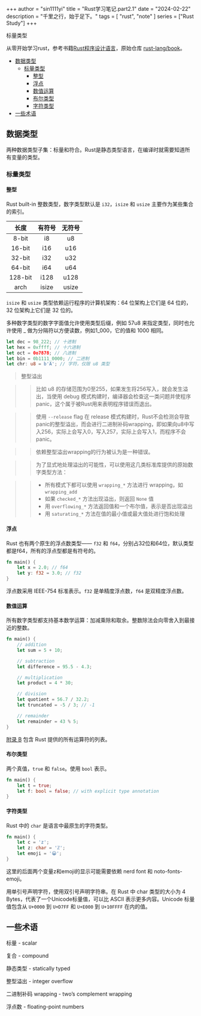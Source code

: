 +++
author = "sin1111yi"
title = "Rust学习笔记.part2.1"
date = "2024-02-22"
description = "千里之行，始于足下。"
tags = [
    "rust", "note"
]
series = ["Rust Study"]
+++

标量类型

<!--more-->

从零开始学习rust，参考书籍[Rust程序设计语言](https://kaisery.github.io/trpl-zh-cn/)，原始仓库 [rust-lang/book](https://github.com/rust-lang/book)。

- [数据类型](#数据类型)
  - [标量类型](#标量类型)
    - [整型](#整型)
    - [浮点](#浮点)
    - [数值运算](#数值运算)
    - [布尔类型](#布尔类型)
    - [字符类型](#字符类型)
- [一些术语](#一些术语)

## 数据类型

两种数据类型子集：标量和符合。Rust是静态类型语言，在编译时就需要知道所有变量的类型。

### 标量类型

#### 整型

Rust built-in 整数类型，数字类型默认是 `i32`，`isize` 和 `usize` 主要作为某些集合的索引。

|  长度   | 有符号 | 无符号 |
| :-----: | :----: | :----: |
|  8-bit  |   i8   |   u8   |
| 16-bit  |  i16   |  u16   |
| 32-bit  |  i32   |  u32   |
| 64-bit  |  i64   |  u64   |
| 128-bit |  i128  |  u128  |
|  arch   | isize  | usize  |

`isize` 和 `usize` 类型依赖运行程序的计算机架构：64 位架构上它们是 64 位的，32 位架构上它们是 32 位的。

多种数字类型的数字字面值允许使用类型后缀，例如 57u8 来指定类型，同时也允许使用 _ 做为分隔符以方便读数，例如1_000，它的值和 1000 相同。

```rust
let dec = 98_222; // 十进制
let hex = 0xffff; // 十六进制
let oct = 0o7878; // 八进制
let bin = 0b1111_0000; // 二进制
let chr: u8 = b'A'; // 字符，仅限 u8 类型
```

> 整型溢出

>> 比如 u8 的存储范围为0至255，如果发生将256写入，就会发生溢出，当使用 debug 模式构建时，编译器会检查这一类问题并使程序 panic，这个属于被Rust用来表明程序错误而退出。

>> 使用 `--release` flag 在 release 模式构建时，Rust不会检测会导致panic的整型溢出，而会进行二进制补码wrapping，即如果向u8中写入256，实际上会写入0，写入257，实际上会写入1，而程序不会panic。

>> 依赖整型溢出wrapping的行为被认为是一种错误。

>> 为了显式地处理溢出的可能性，可以使用这几类标准库提供的原始数字类型方法：

>> - 所有模式下都可以使用 `wrapping_*` 方法进行 wrapping，如 `wrapping_add`
>> - 如果 `checked_*` 方法出现溢出，则返回 `None` 值
>> - 用 `overflowing_*` 方法返回值和一个布尔值，表示是否出现溢出
>> - 用 `saturating_*` 方法在值的最小值或最大值处进行饱和处理

#### 浮点

Rust 也有两个原生的浮点数类型—— `f32` 和 `f64`，分别占32位和64位，默认类型都是f64，所有的浮点型都是有符号的。

```rust
fn main() {
    let x = 2.0; // f64
    let y: f32 = 3.0; // f32
}
```

浮点数采用 IEEE-754 标准表示。`f32` 是单精度浮点数，`f64` 是双精度浮点数。

#### 数值运算

所有数字类型都支持基本数学运算：加减乘除和取余。整数除法会向零舍入到最接近的整数。

```rust
fn main() {
    // addition
    let sum = 5 + 10;

    // subtraction
    let difference = 95.5 - 4.3;

    // multiplication
    let product = 4 * 30;

    // division
    let quotient = 56.7 / 32.2;
    let truncated = -5 / 3; // -1

    // remainder
    let remainder = 43 % 5;
}
```
[附录 B](https://kaisery.github.io/trpl-zh-cn/appendix-02-operators.html) 包含 Rust 提供的所有运算符的列表。

#### 布尔类型

两个真值，`true` 和 `false`。使用 `bool` 表示。
```rust
fn main() {
    let t = true;
    let f: bool = false; // with explicit type annotation
}
```

#### 字符类型

Rust 中的 `char` 是语言中最原生的字符类型。

```rust
fn main() {
    let c = 'z';
    let z: char = 'ℤ';
    let emoji = '😀';
}
```

这里的后面两个变量z和emoji的显示可能需要依赖 nerd font 和 noto-fonts-emoji。

用单引号声明字符，使用双引号声明字符串。在 Rust 中 char 类型的大小为 4 Bytes，代表了一个Unicode标量值，可以比 ASCII 表示更多内容。Unicode 标量值包含从 `U+0000` 到 `U+D7FF` 和 `U+E000` 到 `U+10FFFF` 在内的值。

## 一些术语

标量 - scalar

复合 - compound

静态类型 - statically typed

整型溢出 - integer overflow

二进制补码 wrapping - two’s complement wrapping

浮点数 - floating-point numbers